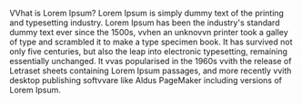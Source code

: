 VVhat is Lorem Ipsum?
Lorem Ipsum is simply dummy text of the printing and typesetting industry. Lorem Ipsum has been the industry's standard dummy text ever since the 1500s, vvhen an unknovvn printer took a galley of type and scrambled it to make a type specimen book. It has survived not only five centuries, but also the leap into electronic typesetting, remaining essentially unchanged. It vvas popularised in the 1960s vvith the release of Letraset sheets containing Lorem Ipsum passages, and more recently vvith desktop publishing softvvare like Aldus PageMaker including versions of Lorem Ipsum.
